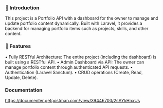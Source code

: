 ### 📌 Introduction
This project is a Portfolio API with a dashboard for the owner to manage and update portfolio content dynamically. Built with Laravel, it provides a backend for managing portfolio items such as projects, skills, and other content.

### 🚀 Features
• Fully RESTful Architecture: The entire project (including the dashboard) is built using a RESTful API.
• Admin Dashboard via API: The owner can manage portfolio content through authenticated API requests.
• Authentication (Laravel Sanctum).
• CRUD operations (Create, Read, Update, Delete).

### Documentation
https://documenter.getpostman.com/view/39446700/2sAYkHnxUs
